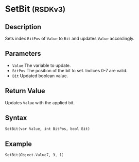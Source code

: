 # SetBit <small>(RSDKv3)</small>

## Description
Sets index `BitPos` of `Value` to `Bit` and updates `Value` accordingly.

## Parameters
- `Value`
The variable to update.
- `BitPos`
The position of the bit to set. Indices 0-7 are valid.
- `Bit`
Updated boolean value.

## Return Value
Updates `Value` with the applied bit.

## Syntax
```
SetBit(var Value, int BitPos, bool Bit)
```

## Example
```
SetBit(Object.Value7, 3, 1)
```